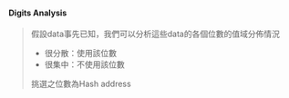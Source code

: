 #### Digits Analysis
>假設data事先已知，我們可以分析這些data的各個位數的值域分佈情況
>- 很分散：使用該位數
>- 很集中：不使用該位數
>
>挑選之位數為Hash address
